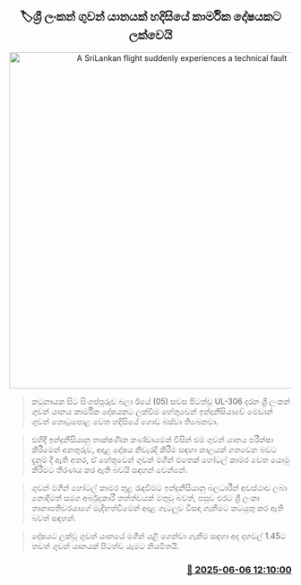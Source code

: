 <p align='center'><b><h2 align='center' title='A SriLankan flight suddenly experiences a technical fault'>🏷ශ්‍රී ලංකන් ගුවන් යානයක් හදිසියේ කාර්මික දෝෂයකට ලක්වෙයි</h2></b></p>
<p align='center'><img src='https://helakuru.sgp1.cdn.digitaloceanspaces.com/esana/images/lib/srilankan-airline[1].jpg' width='600' alt='A SriLankan flight suddenly experiences a technical fault'></p>

> කටුනායක සිට සිංගප්පූරුව බලා ඊයේ (05) සවස පිටත්වූ UL-306 දරන ශ්‍රී ලංකන් ගුවන් යානය කාර්මික දෝෂයකට ලක්වීම හේතුවෙන් ඉන්දුනීසියාවේ මෙඩාන් ගුවන් තොටුපොළ වෙත හදිසියේ ගොඩ බස්වා තිබෙනවා.

> එහිදී ඉන්දුනීසියානු තාක්ෂණික කණ්ඩායමක් විසින් එම ගුවන් යානය පරීක්ෂා කිරීමෙන් අනතුරුව, අදාළ දෝෂය නිවැරදි කිරීම සඳහා කාලයක් ගතවෙන බවට දැනුම් දී ඇති අතර, ඒ හේතුවෙන් ගුවන් මගීන් එතෙක් හෝටල් කාමර වෙත යොමු කිරීමට තීරණය කර ඇති බවයි සඳහන් වෙන්නේ.

> ගුවන් මගීන් හෝටල් කාමර තුළ රැඳවීමට ඉන්දුනීසියානු බලධාරීන් අවස්ථාව ලබා නොදීමත් සමග අර්බුදකාරී තත්ත්වයක් මතුවූ බවත්, පසුව එරට ශ්‍රී ලංකා තානාපතිවරයාගේ මැදිහත්වීමෙන් අදාළ ගැටලුව විසඳා ගැනීමට කටයුතු කර ඇති බවත් සඳහන්.

> දෝෂයට ලක්වූ ගුවන් යානයේ මගීන් යළි ගෙන්වා ගැනීම සඳහා අද දහවල් 1.45ට තවත් ගුවන් යානයක් පිටත්ව යෑමට නියමිතයි.



<h3 align='right'><a href='https://www.helakuru.lk/esana/p/110783/'>📅 2025-06-06 12:10:00</a></h3>
